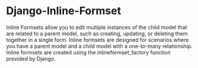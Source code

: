# Django-Inline-Formset
Inline Formsets allow you to edit multiple instances of the child model that are related to a parent model, such as creating, updating, or deleting them together in a single form.
Inline formsets are designed for scenarios where you have a parent model and a child model with a one-to-many relationship.
Inline formsets are created using the inlineformset_factory function provided by Django.
